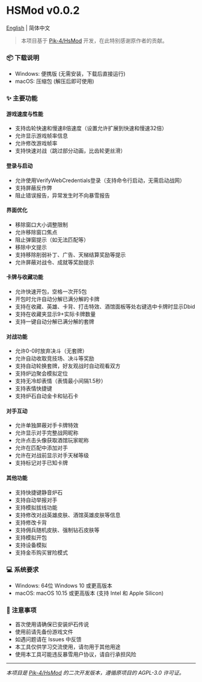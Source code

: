 # HSMod v0.0.2

[English](README.md) | 简体中文

> 本项目基于 [Pik-4/HsMod](https://github.com/Pik-4/HsMod) 开发，在此特别感谢原作者的贡献。

### 📦 下载说明
- Windows: 便携版 (无需安装，下载后直接运行)
- macOS: 压缩包 (解压后即可使用)

### ✨ 主要功能

#### 游戏速度与性能
- 支持齿轮快速和慢速8倍速度（设置允许扩展到快速和慢速32倍）
- 允许显示游戏帧率信息
- 允许修改游戏帧率
- 支持快速对战（跳过部分动画，比齿轮更丝滑）

#### 登录与启动
- 允许使用VerifyWebCredentials登录（支持命令行启动，无需启动战网）
- 支持屏蔽反作弊
- 阻止错误报告，异常发生时不向暴雪报告

#### 界面优化
- 移除窗口大小调整限制
- 允许移除窗口焦点
- 阻止弹窗提示（如无法匹配等）
- 移除中文提示
- 支持移除削弱补丁、广告、天梯结算奖励等提示
- 允许屏蔽对战令、成就等奖励提示

#### 卡牌与收藏功能
- 允许快速开包，空格一次开5包
- 开包时允许自动分解已满分解的卡牌
- 支持在收藏、英雄、卡背、打击特效、酒馆面板等处右键选中卡牌时显示Dbid
- 支持在收藏夹显示9+实际卡牌数量
- 支持一键自动分解已满分解的套牌

#### 对战功能
- 允许0-0时放弃决斗（无套牌）
- 允许自动收取竞技场、决斗等奖励
- 支持自动轮换套牌，好友观战时自动观看双方
- 支持炉边聚会模拟定位
- 支持无冷却表情（表情最小间隔1.5秒）
- 支持表情快捷键
- 支持炉石自动金卡和钻石卡

#### 对手互动
- 允许单独屏蔽对手卡牌特效
- 允许显示对手完整战网昵称
- 允许点击头像获取酒馆玩家昵称
- 允许在匹配中添加对手
- 允许在对战前显示对手天梯等级
- 支持标记对手已知卡牌

#### 其他功能
- 支持快捷键静音炉石
- 支持自动举报对手
- 支持模拟拔线功能
- 支持修改对战英雄皮肤、酒馆英雄皮肤等信息
- 支持修改卡背
- 支持佣兵随机皮肤、强制钻石皮肤等
- 支持模拟开包
- 支持设备模拟
- 支持金币购买冒险模式

### 💻 系统要求
- Windows: 64位 Windows 10 或更高版本
- macOS: macOS 10.15 或更高版本 (支持 Intel 和 Apple Silicon)

### 📝 注意事项
- 首次使用请确保已安装炉石传说
- 使用前请先备份游戏文件
- 如遇问题请在 Issues 中反馈
- 本工具仅供学习交流使用，请勿用于其他用途
- 使用本工具可能违反暴雪用户协议，请自行承担风险

---
*本项目是 [Pik-4/HsMod](https://github.com/Pik-4/HsMod) 的二次开发版本，遵循原项目的 AGPL-3.0 许可证。*
